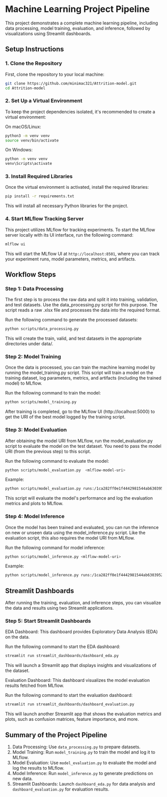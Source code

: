 # Machine Learning Project Pipeline

This project demonstrates a complete machine learning pipeline, including data processing, model training, evaluation, and inference, followed by visualizations using Streamlit dashboards.

## Setup Instructions

### 1. Clone the Repository
First, clone the repository to your local machine:

```bash
git clone https://github.com/minimac321/Attrition-model.git
cd Attrition-model
```


### 2. Set Up a Virtual Environment
To keep the project dependencies isolated, it's recommended to create a virtual environment:

On macOS/Linux:
```bash
python3 -m venv venv
source venv/bin/activate
```

On Windows:
```bash
python -m venv venv
venv\Scripts\activate
```


### 3. Install Required Libraries
Once the virtual environment is activated, install the required libraries:


```bash
pip install -r requirements.txt
```
This will install all necessary Python libraries for the project.



### 4. Start MLflow Tracking Server
This project utilizes MLflow for tracking experiments. To start the MLflow server locally with its UI interface, run the following command:

```bash
mlflow ui
```
This will start the MLflow UI at `http://localhost:8501`, where you can track your experiment runs, model parameters, metrics, and artifacts.





##  Workflow Steps
### Step 1: Data Processing
The first step is to process the raw data and split it into training, validation, and test datasets. Use the data_processing.py script for this purpose. The script reads a raw .xlsx file and processes the data into the required format.

Run the following command to generate the processed datasets:

```bash
python scripts/data_processing.py
```
This will create the train, valid, and test datasets in the appropriate directories under data/.

### Step 2: Model Training
Once the data is processed, you can train the machine learning model by running the model_training.py script. This script will train a model on the training dataset, log parameters, metrics, and artifacts (including the trained model) to MLflow.

Run the following command to train the model:

```bash
python scripts/model_training.py
```
After training is completed, go to the MLflow UI (http://localhost:5000) to get the URI of the best model logged by the training script.

### Step 3: Model Evaluation
After obtaining the model URI from MLflow, run the model_evaluation.py script to evaluate the model on the test dataset. You need to pass the model URI (from the previous step) to this script.

Run the following command to evaluate the model:

```bash
python scripts/model_evaluation.py  <mlflow-model-uri>
```
Example: 
```bash
python scripts/model_evaluation.py runs:/1ca282ff0e1f4442981544ab6303952a/model
```
This script will evaluate the model's performance and log the evaluation metrics and plots to MLflow.

### Step 4: Model Inference
Once the model has been trained and evaluated, you can run the inference on new or unseen data using the model_inference.py script. Like the evaluation script, this also requires the model URI from MLflow.

Run the following command for model inference:

```bash
python scripts/model_inference.py <mlflow-model-uri>
```
Example: 
```bash
python scripts/model_inference.py runs:/1ca282ff0e1f4442981544ab6303952a/model
```


## Streamlit Dashboards
After running the training, evaluation, and inference steps, you can visualize the data and results using two Streamlit applications.

### Step 5: Start Streamlit Dashboards
EDA Dashboard: This dashboard provides Exploratory Data Analysis (EDA) on the data.

Run the following command to start the EDA dashboard:
```bash
streamlit run streamlit_dashboards/dashboard_eda.py
```
This will launch a Streamlit app that displays insights and visualizations of the dataset.

Evaluation Dashboard: This dashboard visualizes the model evaluation results fetched from MLflow.

Run the following command to start the evaluation dashboard:
```bash
streamlit run streamlit_dashboards/dashboard_evaluation.py
```
This will launch another Streamlit app that shows the evaluation metrics and plots, such as confusion matrices, feature importance, and more.



## Summary of the Project Pipeline
1. Data Processing: Use `data_processing.py` to prepare datasets.
2. Model Training: Run `model_training.py` to train the model and log it to MLflow.
3. Model Evaluation: Use `model_evaluation.py` to evaluate the model and log the results to MLflow.
4. Model Inference: Run `model_inference.py` to generate predictions on new data.
5. Streamlit Dashboards: Launch `dashboard_eda.py` for data analysis and `dashboard_evaluation.py` for evaluation results.
